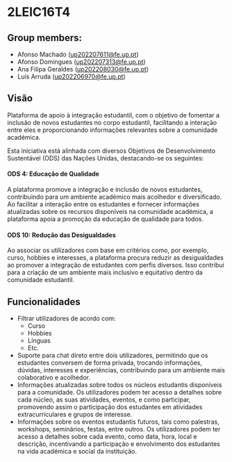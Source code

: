 # 2LEIC16T4

## Group members:

- Afonso Machado      (up202207611@fe.up.pt)
- Afonso Domingues    (up202207313@fe.up.pt)
- Ana Filipa Geraldes (up202208030@fe.up.pt)
- Luís Arruda         (up202206970@fe.up.pt)

## Visão

Plataforma de apoio à integração estudantil, com o objetivo de fomentar a inclusão de novos estudantes no corpo estudantil, facilitando a interação entre eles e proporcionando informações relevantes sobre a comunidade académica. 

Esta iniciativa está alinhada com diversos Objetivos de Desenvolvimento Sustentável (ODS) das Nações Unidas, destacando-se os seguintes:

#### ODS 4: Educação de Qualidade

A plataforma promove a integração e inclusão de novos estudantes, contribuindo para um ambiente académico mais acolhedor e diversificado. Ao facilitar a interação entre os estudantes e fornecer informações atualizadas sobre os recursos disponíveis na comunidade académica, a plataforma apoia a promoção da educação de qualidade para todos.

#### ODS 10: Redução das Desigualdades

Ao associar os utilizadores com base em critérios como, por exemplo, curso, hobbies e interesses, a plataforma procura reduzir as desigualdades ao promover a integração de estudantes com perfis diversos. Isso contribui para a criação de um ambiente mais inclusivo e equitativo dentro da comunidade estudantil.

## Funcionalidades

- Filtrar utilizadores de acordo com:
    - Curso
    - Hobbies
    - Línguas
    - Etc.
- Suporte para chat direto entre dois utilizadores, permitindo que os estudantes conversem de forma privada, trocando informações, dúvidas, interesses e experiências, contribuindo para um ambiente mais colaborativo e acolhedor.
- Informações atualizadas sobre todos os núcleos estudantis disponíveis para a comunidade. Os utilizadores podem ter acesso a detalhes sobre cada núcleo, as suas atividades, eventos, e como participar, promovendo assim o participação dos estudantes em atividades extracurriculares e grupos de interesse.
- Informações sobre os eventos estudantis futuros, tais como palestras, workshops, seminários, festas, entre outros. Os utilizadores podem ter acesso a detalhes sobre cada evento, como data, hora, local e descrição, incentivando a participação e envolvimento dos estudantes na vida académica e social da instituição.
